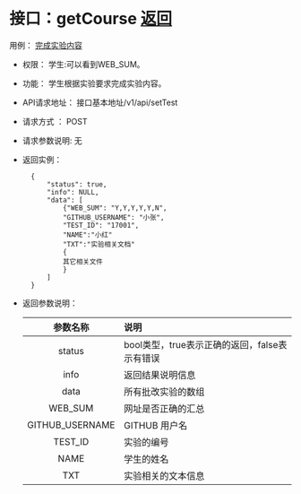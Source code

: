 ﻿﻿<!-- markdownlint-disable MD033-->
<!-- 禁止MD033类型的警告 https://www.npmjs.com/package/markdownlint -->

# 接口：getCourse  [返回](../README.md)
用例： [完成实验内容](../用例/批改实验.md)

- 权限：
    学生:可以看到WEB_SUM。

- 功能：
    学生根据实验要求完成实验内容。

- API请求地址：
   接口基本地址/v1/api/setTest

- 请求方式 ：
    POST

- 请求参数说明:
    无

- 返回实例：

        {
            "status": true,
            "info": NULL,
            "data": [
                {"WEB_SUM": "Y,Y,Y,Y,Y,N",
                "GITHUB_USERNAME": "小张",
                "TEST_ID": "17001",
                "NAME":"小红"
                "TXT":"实验相关文档"
                {
                其它相关文件
                }
            ]
        }

- 返回参数说明：

  |参数名称|说明|
  |:---------:|:--------------------------------------------------------|
  |status|bool类型，true表示正确的返回，false表示有错误|
  |info|返回结果说明信息|
  |data|所有批改实验的数组|
  |WEB_SUM|网址是否正确的汇总|
  |GITHUB_USERNAME|GITHUB 用户名|
  |TEST_ID|实验的编号|
  |NAME|学生的姓名|
  |TXT|实验相关的文本信息|
